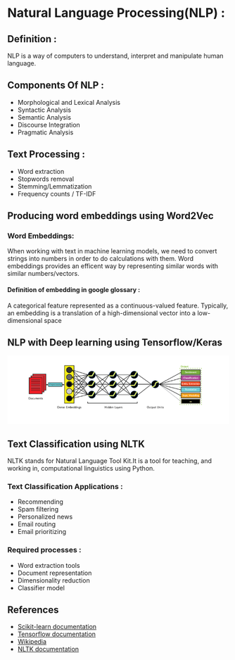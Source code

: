 # Natural Language Processing(NLP) :  
## Definition :  
NLP is a way of computers to understand, interpret and manipulate human language.  
## Components Of NLP :   
-   Morphological and Lexical Analysis
-   Syntactic Analysis
-   Semantic Analysis
-   Discourse Integration
-   Pragmatic Analysis  
## Text Processing :  
-   Word extraction  
-   Stopwords removal  
-   Stemming/Lemmatization  
-   Frequency counts / TF-IDF  
## Producing word embeddings using Word2Vec  
  ### Word Embeddings:  
  When working with text in machine learning models, we need to convert strings into numbers in order to do   calculations with them. Word embeddings provides an efficent way by representing similar words with similar numbers/vectors.  
  #### Definition of embedding in google glossary :  
  A categorical feature represented as a continuous-valued feature. Typically, an embedding is a translation of a high-dimensional vector   into a low-dimensional space    
## NLP with Deep learning using Tensorflow/Keras  
 ![NLP with deep learning](/images/deeplearning.png)   
## Text Classification using NLTK  
NLTK stands for Natural Language Tool Kit.It is a tool for teaching, and working in, computational linguistics using Python.
  
### Text Classification Applications :  
-   Recommending  
-   Spam filtering  
-   Personalized news  
-   Email routing  
-   Email prioritizing  
### Required processes :  
-   Word extraction tools  
-   Document representation  
-   Dimensionality reduction  
-   Classifier model  
  
## References  
 -  [Scikit-learn documentation](https://scikit-learn.org/stable/tutorial/text_analytics/working_with_text_data.html)  
 -  [Tensorflow documentation](https://www.tensorflow.org/tutorials/text/word_embeddings)  
 -  [Wikipedia](https://en.wikipedia.org/wiki/Natural_language_processing) 
 -  [NLTK documentation](https://www.nltk.org/) 
    
